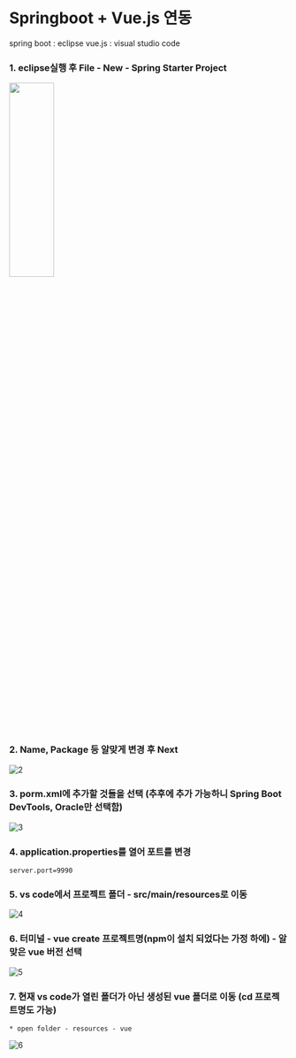 # Springboot + Vue.js 연동

spring boot : eclipse
vue.js : visual studio code



### 1. eclipse실행 후 File - New - Spring Starter Project
<img src="(https://user-images.githubusercontent.com/83282953/179514342-fad025d9-1605-4c89-a94a-4e5ea7835989.png)" width="40%" height="30%" title="px(픽셀) 크기 설정" alt=""></img>
### 2. Name, Package 등 알맞게 변경 후 Next
![2](https://user-images.githubusercontent.com/83282953/179514637-1c373ba4-ac84-4ace-b77a-ab82988fbbda.png)

### 3. porm.xml에 추가할 것들을 선택 (추후에 추가 가능하니 Spring Boot DevTools, Oracle만 선택함)
![3](https://user-images.githubusercontent.com/83282953/179514787-e0e5574f-bf31-4fda-b2a6-9a4fe16e8df1.png)

### 4. application.properties를 열어 포트를 변경
    server.port=9990

### 5. vs code에서 프로젝트 폴더 - src/main/resources로 이동 
![4](https://user-images.githubusercontent.com/83282953/179517319-ba54f090-9914-48b3-a0c0-852b228b79a4.png)

### 6. 터미널 - vue create 프로젝트명(npm이 설치 되었다는 가정 하에) - 알맞은 vue 버전 선택
![5](https://user-images.githubusercontent.com/83282953/179517598-794bf78d-d7a8-4093-8dd6-da192d13bd5e.png)

### 7. 현재 vs code가 열린 폴더가 아닌 생성된 vue 폴더로 이동 (cd 프로젝트명도 가능)
    * open folder - resources - vue
![6](https://user-images.githubusercontent.com/83282953/179518200-e10c73dc-06b1-43d3-86d6-ba5b177e0421.png)
